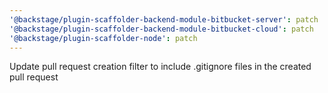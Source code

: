 ```yaml
---
'@backstage/plugin-scaffolder-backend-module-bitbucket-server': patch
'@backstage/plugin-scaffolder-backend-module-bitbucket-cloud': patch
'@backstage/plugin-scaffolder-node': patch
---
```


Update pull request creation filter to include .gitignore files in the created pull request
